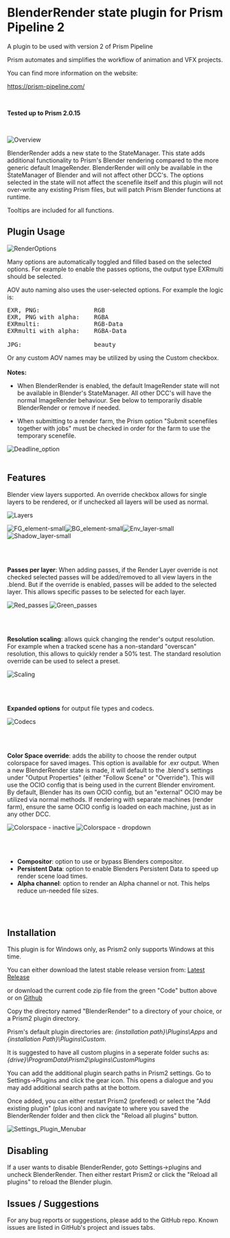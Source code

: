 # **BlenderRender state plugin for Prism Pipeline 2**
A plugin to be used with version 2 of Prism Pipeline 

Prism automates and simplifies the workflow of animation and VFX projects.

You can find more information on the website:

https://prism-pipeline.com/

<br/>

**Tested up to Prism 2.0.15**

<br/>

![Overview](https://github.com/user-attachments/assets/86d953bf-729c-4d3e-aa44-7af7a921391c)

BlenderRender adds a new state to the StateManager.  This state adds additional functionality to Prism's Blender rendering compared to the more generic default ImageRender.  BlenderRender will only be available in the StateManager of Blender and will not affect other DCC's.  The options selected in the state will not affect the scenefile itself and this plugin will not over-write any existing Prism files, but will patch Prism Blender functions at runtime.

Tooltips are included for all functions.

## **Plugin Usage**

![RenderOptions](https://github.com/user-attachments/assets/308d6034-1479-410f-8c9d-620dcd44e88e)

Many options are automatically toggled and filled based on the selected options.  For example to enable the passes options, the output type EXRmulti should be selected.

AOV auto naming also uses the user-selected options.  For example the logic is:
<pre>
EXR, PNG:               RGB
EXR, PNG with alpha:    RGBA
EXRmulti:               RGB-Data
EXRmulti with alpha:    RGBA-Data

JPG:                    beauty
</pre>
Or any custom AOV names may be utilized by using the Custom checkbox.
<br>
<br>
**Notes:**<br>
- When BlenderRender is enabled, the default ImageRender state will not be available in Blender's StateManager.  All other DCC's will have the normal ImageRender behaviour.  See below to temporarily disable BlenderRender or remove if needed.

- When submitting to a render farm, the Prism option "Submit scenefiles together with jobs" must be checked in order for the farm to use the temporary scenefile.

![Deadline_option](https://github.com/AltaArts/BlenderRender--Prism-Render-State/assets/86539171/5412bd9c-4943-4e2d-89ca-167c7aa5773c)
<br>
<br>

## **Features**

Blender view layers supported.  An override checkbox allows for single layers to be rendered, or if unchecked all layers will be used as normal.
  
![Layers](https://github.com/AltaArts/BlenderRender--Prism-Render-State/assets/86539171/a47723e7-cccb-49f6-8bda-91970b40ea6c)

![FG_element-small](https://github.com/AltaArts/BlenderRender--Prism-Render-State/assets/86539171/9ba243c1-5040-465c-bbac-800f1b9b7db6)![BG_element-small](https://github.com/AltaArts/BlenderRender--Prism-Render-State/assets/86539171/b49ec09b-1122-4acf-abae-26b7430bf885)![Env_layer-small](https://github.com/AltaArts/BlenderRender--Prism-Render-State/assets/86539171/9cf48b98-8b12-48b0-8960-8e5074a7fc6b)![Shadow_layer-small](https://github.com/AltaArts/BlenderRender--Prism-Render-State/assets/86539171/0cf5ccde-66c8-4184-bfee-99d660f1cb83)

<br>
<br>

**Passes per layer**: When adding passes, if the Render Layer override is not checked selected passes will be added/removed to all view layers in the .blend.  But if the override is enabled, passes will be added to the selected layer.  This allows specific passes to be selected for each layer.
  
![Red_passes](https://github.com/AltaArts/BlenderRender--Prism-Render-State/assets/86539171/729611d4-8f8e-48e4-8d3d-0e3a1d567219)  ![Green_passes](https://github.com/AltaArts/BlenderRender--Prism-Render-State/assets/86539171/5c6ef015-3afe-42b1-901b-63a883d6ac5f)

<br>
<br>

**Resolution scaling**: allows quick changing the render's output resolution.  For example when a tracked scene has a non-standard "overscan" resolution, this allows to quickly render a 50% test.  The standard resolution override can be used to select a preset.
  
![Scaling](https://github.com/AltaArts/BlenderRender--Prism-Render-State/assets/86539171/7547fbd7-9c86-472a-bf5e-16838aaeaac6)

<br>
<br>

**Expanded options** for output file types and codecs.
  
![Codecs](https://github.com/AltaArts/BlenderRender--Prism-Render-State/assets/86539171/f8adb875-5834-443e-a19c-c6b89eefedf0)

<br>
<br>

**Color Space override**:  adds the ability to choose the render output colorspace for saved images.  This option is available for .exr output.  When a new BlenderRender state is made, it will default to the .blend's settings under "Output Properties" (either "Follow Scene" or "Override").  This will use the OCIO config that is being used in the current Blender enviroment.  By default, Blender has its own OCIO config, but an "external" OCIO may be utilized via normal methods.  If rendering with separate machines (render farm), ensure the same OCIO config is loaded on each machine, just as in any other DCC.

![Colorspace - inactive](https://github.com/user-attachments/assets/348147f9-419a-4c71-b8bf-f703d04972ee)  ![Colorspace - dropdown](https://github.com/user-attachments/assets/acb2bf6d-558d-4513-9a85-0566c36e65f5)

<br>
<br>

- **Compositor**: option to use or bypass Blenders compositor.
- **Persistent Data**: option to enable Blenders Persistent Data to speed up render scene load times.
- **Alpha channel**: option to render an Alpha channel or not.  This helps reduce un-needed file sizes.

<br>
<br>

## **Installation**

This plugin is for Windows only, as Prism2 only supports Windows at this time.

You can either download the latest stable release version from: [Latest Release](https://github.com/AltaArts/BlenderRender--Prism-Render-State/releases/latest)

or download the current code zip file from the green "Code" button above or on [Github](https://github.com/JBreckeen/BlenderRender--Prism-Render-State/tree/main)

Copy the directory named "BlenderRender" to a directory of your choice, or a Prism2 plugin directory.

Prism's default plugin directories are: *{installation path}\Plugins\Apps* and *{installation Path}\Plugins\Custom*.

It is suggested to have all custom plugins in a seperate folder suchs as: *{drive}\ProgramData\Prism2\plugins\CustomPlugins*

You can add the additional plugin search paths in Prism2 settings.  Go to Settings->Plugins and click the gear icon.  This opens a dialogue and you may add additional search paths at the bottom.

Once added, you can either restart Prism2 (prefered) or select the "Add existing plugin" (plus icon) and navigate to where you saved the BlenderRender folder and then click the "Reload all plugins" button.

![Settings_Plugin_Menubar](https://github.com/AltaArts/BlenderRender--Prism-Render-State/assets/86539171/252061e3-9b15-4683-9e23-80bf872d6595)


## **Disabling**

If a user wants to disable BlenderRender, goto Settings->plugins and uncheck BlenderRender.  Then either restart Prism2 or click the "Reload all plugins" to reload the Blender plugin.

## **Issues / Suggestions**

For any bug reports or suggestions, please add to the GitHub repo.  Known issues are listed in GitHub's project and issues tabs.



